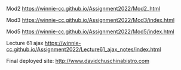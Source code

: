 Mod2 https://winnie-cc.github.io/Assignment2022/Mod2_html

Mod3 https://winnie-cc.github.io/Assignment2022/Mod3/index.html

Mod5 https://winnie-cc.github.io/Assignment2022/Mod5/index.html

Lecture 61 ajax https://winnie-cc.github.io/Assignment2022/Lecture61_ajax_notes/index.html

Final deployed site: http://www.davidchuschinabistro.com 
